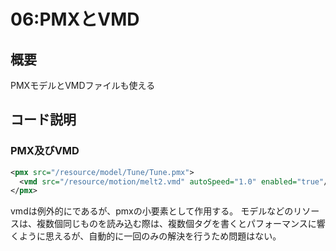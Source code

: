 # 06:PMXとVMD
## 概要
PMXモデルとVMDファイルも使える

## コード説明
### PMX及びVMD

```xml
<pmx src="/resource/model/Tune/Tune.pmx">
  <vmd src="/resource/motion/melt2.vmd" autoSpeed="1.0" enabled="true"/>
</pmx>
```

vmdは例外的にであるが、pmxの小要素として作用する。 モデルなどのリソースは、複数個同じものを読み込む際は、複数個タグを書くとパフォーマンスに響くように思えるが、自動的に一回のみの解決を行うため問題はない。
